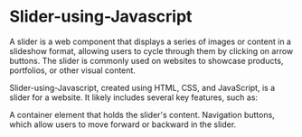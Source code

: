 # Slider-using-Javascript
A slider is a web component that displays a series of images or content in a slideshow format, allowing users to cycle through them by clicking on arrow buttons. The slider is commonly used on websites to showcase products, portfolios, or other visual content.

Slider-using-Javascript, created using HTML, CSS, and JavaScript, is a slider for a website. It likely includes several key features, such as:

A container element that holds the slider's content.
Navigation buttons, which allow users to move forward or backward in the slider.
